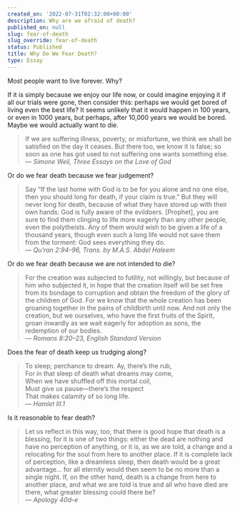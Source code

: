 ```yaml
---
created_on: '2022-07-31T02:32:00+00:00'
description: Why are we afraid of death?
published_on: null
slug: fear-of-death
slug_override: fear-of-death
status: Published
title: Why Do We Fear Death?
type: Essay
---
```

Most people want to live forever. Why?

If it is simply because we enjoy our life now, or could imagine enjoying it if all our trials were gone, then consider this: perhaps we would get bored of living even the best life? It seems unlikely that it would happen in 100 years, or even in 1000 years, but perhaps, after 10,000 years we would be bored. Maybe we would actually want to die.

> If we are suffering illness, poverty, or misfortune, we think we shall be satisfied on the day it ceases. But there too, we know it is false; so soon as one has got used to not suffering one wants something else.  
> *— Simone Weil, Three Essays on the Love of God*

Or do we fear death because we fear judgement?

> Say “If the last home with God is to be for you alone and no one else, then you should long for death, if your claim is true.” But they will never long for death, because of what they have stored up with their own hands: God is fully aware of the evildoers. \[Prophet\], you are sure to find them clinging to life more eagerly than any other people, even the polytheists. Any of them would wish to be given a life of a thousand years, though even such a long life would not save them from the torment: God sees everything they do.  
> *— Qu’ran 2:94–96, Trans. by M.A.S. Abdel Haleem*

Or do we fear death because we are not intended to die?

> For the creation was subjected to futility, not willingly, but because of him who subjected it, in hope that the creation itself will be set free from its bondage to corruption and obtain the freedom of the glory of the children of God. For we know that the whole creation has been groaning together in the pains of childbirth until now. And not only the creation, but we ourselves, who have the first fruits of the Spirit, groan inwardly as we wait eagerly for adoption as sons, the redemption of our bodies.  
> *— Romans 8:20–23, English Standard Version*

Does the fear of death keep us trudging along?

> To sleep; perchance to dream. Ay, there’s the rub,  
> For in that sleep of death what dreams may come,  
> When we have shuffled off this mortal coil,  
> Must give us pause—there’s the respect  
> That makes calamity of so long life.  
> *— Hamlet III.1*

Is it reasonable to fear death?

> Let us reflect in this way, too, that there is good hope that death is a blessing, for it is one of two things: either the dead are nothing and have no perception of anything, or it is, as we are told, a change and a relocating for the soul from here to another place. If it is complete lack of perception, like a dreamless sleep, then death would be a great advantage… for all eternity would then seem to be no more than a single night. If, on the other hand, death is a change from here to another place, and what we are told is true and all who have died are there, what greater blessing could there be?  
> *— Apology 40d–e*
